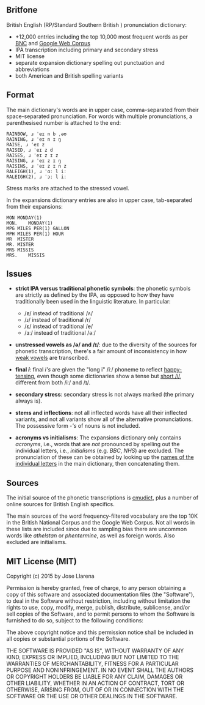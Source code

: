 ## Britfone



British English (RP/Standard Southern British ) pronunciation dictionary:

* +12,000 entries including the top 10,000 most frequent words as per [BNC](http://www.kilgarriff.co.uk/bnc-readme.html)
 and [Google Web Corpus](http://norvig.com/ngrams)
* IPA transcription including primary and secondary stress
* MIT license
* separate expansion dictionary spelling out punctuation and abbreviations
* both American and British spelling variants

## Format

The main dictionary's words are in upper case, comma-separated from their space-separated pronunciation. For words
with multiple pronunciations, a parenthesised number is attached to the end:

```
RAINBOW, ɹ ˈeɪ n b ˌəʊ
RAINING, ɹ ˈeɪ n ɪ ŋ
RAISE, ɹ ˈeɪ z
RAISED, ɹ ˈeɪ z d
RAISES, ɹ ˈeɪ z ɪ z
RAISING, ɹ ˈeɪ z ɪ ŋ
RAISINS, ɹ ˈeɪ z ɪ n z
RALEIGH(1), ɹ ˈɑː l iː
RALEIGH(2), ɹ ˈɔː l iː
```

Stress marks are attached to the stressed vowel.

In the expansions dictionary entries are also in upper case, tab-separated from their expansions:


```
MON	MONDAY(1)
MON.	MONDAY(1)
MPG	MILES PER(1) GALLON
MPH	MILES PER(1) HOUR
MR	MISTER
MR.	MISTER
MRS	MISSIS
MRS.	MISSIS
```
## Issues


* **strict IPA versus traditional phonetic symbols**: the phonetic symbols are strictly as defined by the IPA, as opposed to how
they have traditionally been used in the linguistic literature. In particular:

  - /ɐ/ instead of traditional /ʌ/
  - /ɹ/ instead of traditional /r/
  - /ɛ/ instead of traditional /e/
  - /ɜː/ instead of traditional /əː/

* **unstressed vowels as  /ə/ and  /ɪ/**: due to the diversity of the sources for phonetic transcription, there's a fair amount of inconsistency in how [weak vowels](https://en.wikipedia.org/wiki/Phonological_history_of_English_high_front_vowels#Weak-vowel_merger)
 are transcribed.

* **final _i_**: final _i's_ are given the "long i" /iː/ phoneme to reflect [happy-tensing](https://en.wikipedia.org/wiki/Phonological_history_of_English_high_front_vowels#Happy-tensing), even
though some dictionaries show a tense but [short /i/](https://en.wikipedia.org/wiki/English_phonology), different from both /iː/ and /ɪ/.

* **secondary stress**: secondary stress is not always marked (the primary always is).

* **stems and inflections**: not all inflected words have all their inflected variants, and not all variants show all of the alternative pronunciations. The possessive form _-'s_
of nouns is not included.

* **acronyms vs initialisms**: The expansions dictionary only contains _acronyms_, i.e., words that are _not_ pronounced by spelling
 out the individual letters, i.e.,  _initialisms_ (e.g. _BBC_, _NHS_) are excluded. The pronunciation of these can
 be obtained by looking up the [names of the individual letters](https://en.wikipedia.org/wiki/English_alphabet)
 in the main dictionary, then concatenating them.

## Sources

The initial source of the phonetic transcriptions is [cmudict](https://github.com/cmusphinx/cmudict), plus a number of online sources for  British English specifics.

The main sources of the word frequency-filtered vocabulary are the top 10K in the British National Corpus and the Google Web Corpus. Not all words in these lists are included
since due to sampling bias there are uncommon words like _athelstan_ or _phentermine_, as well as foreign words. Also excluded are initialisms.


## MIT License (MIT)

Copyright (c) 2015 by Jose Llarena

Permission is hereby granted, free of charge, to any person obtaining a copy of
this software and associated documentation files (the "Software"), to deal in
the Software without restriction, including without limitation the rights to
use, copy, modify, merge, publish, distribute, sublicense, and/or sell copies of
the Software, and to permit persons to whom the Software is furnished to do so,
subject to the following conditions:

The above copyright notice and this permission notice shall be included in all
copies or substantial portions of the Software.

THE SOFTWARE IS PROVIDED "AS IS", WITHOUT WARRANTY OF ANY KIND, EXPRESS OR
IMPLIED, INCLUDING BUT NOT LIMITED TO THE WARRANTIES OF MERCHANTABILITY, FITNESS
FOR A PARTICULAR PURPOSE AND NONINFRINGEMENT. IN NO EVENT SHALL THE AUTHORS OR
COPYRIGHT HOLDERS BE LIABLE FOR ANY CLAIM, DAMAGES OR OTHER LIABILITY, WHETHER
IN AN ACTION OF CONTRACT, TORT OR OTHERWISE, ARISING FROM, OUT OF OR IN
CONNECTION WITH THE SOFTWARE OR THE USE OR OTHER DEALINGS IN THE SOFTWARE.